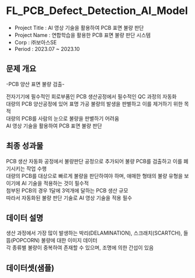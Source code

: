 # FL_PCB_Defect_Detection_AI_Model
- Project Title : AI 영상 기술을 활용하여 PCB 표면 불량 판단
- Project Name : 연합학습을 활용한 PCB 표면 불량 판단 시스템
- Corp : ㈜보아스SE
- Period : 2023.07 ~ 2023.10

## 문제 개요
-PCB 양산 표면 불량 검출-

전자기기에 필수적인 회로부품인 PCB 생산공정에서 필수적인 QC 과정의 자동화   
대량의 PCB 양산공정에 있어 표명 가공 불량의 발생을 판별하고 이를 제거하기 위한 목적   
대량의 PCB를 사람의 눈으로 불량을 판별하기 어려움   
AI 영상 기술을 활용하여 PCB 표면 불량 판단   

## 최종 성과물
PCB 생산 자동화 공정에서 불량판단 공정으로 추가되어 불량 PCB를 검출하고 이를 폐기시키는 작업 수행   
대량의 PCB를 대상으로 빠르게 불량을 판단하여야 하며, 애매한 형태의 불량 유형을 보이기에 AI 기술을 적용하는 것이 필수적   
첨부된 PCB의 경우 1달에 3억개에 달하는 PCB 생산 규모   
따라서 자동화된 불량 판단 기술로 AI 영상 기술을 적용 필수   

## 데이터 설명
생산 과정에서 가장 많이 발생하는 박리(DELAMINATION), 스크래치(SCARTCH), 들뜸(POPCORN) 불량에 대한 이미지 데이터   
각 종류별 불량이 중복하여 존재할 수 있으며, 조명에 의한 간섭이 있음

## 데이터셋(샘플)
